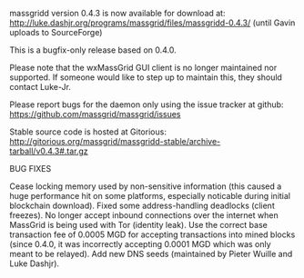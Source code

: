massgridd version 0.4.3 is now available for download at:
http://luke.dashjr.org/programs/massgrid/files/massgridd-0.4.3/ (until Gavin uploads to SourceForge)

This is a bugfix-only release based on 0.4.0.

Please note that the wxMassGrid GUI client is no longer maintained nor supported. If someone would like to step up to maintain this, they should contact Luke-Jr.

Please report bugs for the daemon only using the issue tracker at github:
https://github.com/massgrid/massgrid/issues

Stable source code is hosted at Gitorious:
http://gitorious.org/massgrid/massgridd-stable/archive-tarball/v0.4.3#.tar.gz

BUG FIXES

Cease locking memory used by non-sensitive information (this caused a huge performance hit on some platforms, especially noticable during initial blockchain download).
Fixed some address-handling deadlocks (client freezes).
No longer accept inbound connections over the internet when MassGrid is being used with Tor (identity leak).
Use the correct base transaction fee of 0.0005 MGD for accepting transactions into mined blocks (since 0.4.0, it was incorrectly accepting 0.0001 MGD which was only meant to be relayed).
Add new DNS seeds (maintained by Pieter Wuille and Luke Dashjr).

